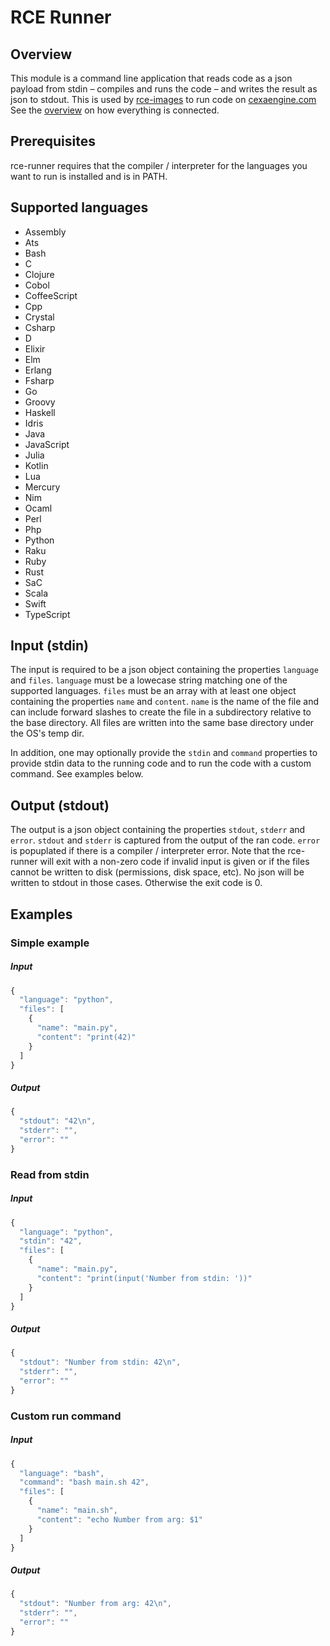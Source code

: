 # RCE Runner


## Overview
This module is a command line application that reads code as a
json payload from stdin – compiles and runs the code – and writes
the result as json to stdout.
This is used by [rce-images](https://github.com/xosnrdev/rce-images) to run code on [cexaengine.com](https://cexaengine.com)
See the [overview](https://github.com/xosnrdev/carai) on how everything is connected.

## Prerequisites
rce-runner requires that the compiler / interpreter for the languages
you want to run is installed and is in PATH.

## Supported languages
- Assembly
- Ats
- Bash
- C
- Clojure
- Cobol
- CoffeeScript
- Cpp
- Crystal
- Csharp
- D
- Elixir
- Elm
- Erlang
- Fsharp
- Go
- Groovy
- Haskell
- Idris
- Java
- JavaScript
- Julia
- Kotlin
- Lua
- Mercury
- Nim
- Ocaml
- Perl
- Php
- Python
- Raku
- Ruby
- Rust
- SaC
- Scala
- Swift
- TypeScript

## Input (stdin)
The input is required to be a json object containing the properties `language`
and `files`. `language` must be a lowecase string matching one of the supported
languages. `files` must be an array with at least one object containing the
properties `name` and `content`. `name` is the name of the file and can include
forward slashes to create the file in a subdirectory relative to the base
directory. All files are written into the same base directory under the OS's
temp dir.

In addition, one may optionally provide the `stdin` and `command` properties to
provide stdin data to the running code and to run the code with a custom command.
See examples below.

## Output (stdout)
The output is a json object containing the properties `stdout`, `stderr` and
`error`. `stdout` and `stderr` is captured from the output of the ran code.
`error` is popuplated if there is a compiler / interpreter error.
Note that the rce-runner will exit with a non-zero code if invalid input is
given or if the files cannot be written to disk (permissions, disk space, etc).
No json will be written to stdout in those cases. Otherwise the exit code is 0.

## Examples

### Simple example
##### Input
```javascript
{
  "language": "python",
  "files": [
    {
      "name": "main.py",
      "content": "print(42)"
    }
  ]
}
```

##### Output
```javascript
{
  "stdout": "42\n",
  "stderr": "",
  "error": ""
}
```

### Read from stdin
##### Input
```javascript
{
  "language": "python",
  "stdin": "42",
  "files": [
    {
      "name": "main.py",
      "content": "print(input('Number from stdin: '))"
    }
  ]
}
```

##### Output
```javascript
{
  "stdout": "Number from stdin: 42\n",
  "stderr": "",
  "error": ""
}
```

### Custom run command
##### Input
```javascript
{
  "language": "bash",
  "command": "bash main.sh 42",
  "files": [
    {
      "name": "main.sh",
      "content": "echo Number from arg: $1"
    }
  ]
}
```

##### Output
```javascript
{
  "stdout": "Number from arg: 42\n",
  "stderr": "",
  "error": ""
}
```
